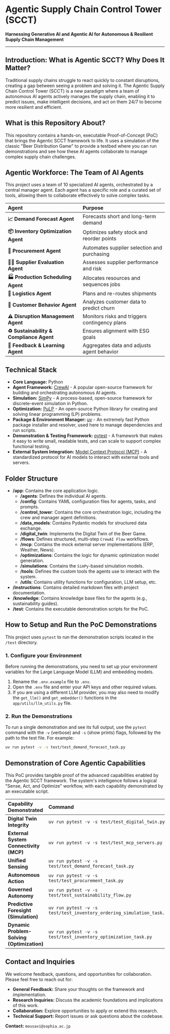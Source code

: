 # Agentic Supply Chain Control Tower (SCCT)
**Harnessing Generative AI and Agentic AI for Autonomous & Resilient Supply Chain Management**

---

## Introduction: What is Agentic SCCT? Why Does It Matter?
Traditional supply chains struggle to react quickly to constant disruptions, creating a gap between seeing a problem and solving it. The Agentic Supply Chain Control Tower (SCCT) is a new paradigm where a team of autonomous AI agents actively manages the supply chain, enabling it to predict issues, make intelligent decisions, and act on them 24/7 to become more resilient and efficient.

## What is this Repository About?
This repository contains a hands-on, executable Proof-of-Concept (PoC) that brings the Agentic SCCT framework to life. It uses a simulation of the classic "Beer Distribution Game" to provide a testbed where you can run demonstrations and see how these AI agents collaborate to manage complex supply chain challenges.

## Agentic Workforce: The Team of AI Agents
This project uses a team of 10 specialized AI agents, orchestrated by a central manager agent. Each agent has a specific role and a curated set of tools, allowing them to collaborate effectively to solve complex tasks.

| Agent | Purpose |
| :--- | :--- |
| **📈 Demand Forecast Agent** | Forecasts short and long-term demand |
| **📦 Inventory Optimization Agent** | Optimizes safety stock and reorder points |
| **🛒 Procurement Agent** | Automates supplier selection and purchasing |
| **🧑‍⚖️ Supplier Evaluation Agent** | Assesses supplier performance and risk |
| **🏭 Production Scheduling Agent** | Allocates resources and sequences jobs |
| **🚚 Logistics Agent** | Plans and re-routes shipments |
| **👥 Customer Behavior Agent** | Analyzes customer data to predict churn |
| **⚠️ Disruption Management Agent** | Monitors risks and triggers contingency plans |
| **♻️ Sustainability & Compliance Agent** | Ensures alignment with ESG goals |
| **🧠 Feedback & Learning Agent** | Aggregates data and adjusts agent behavior |

## Technical Stack
*   **Core Language:** Python
*   **Agent Framework:** [CrewAI](https://github.com/joaomdmoura/crewAI) - A popular open-source framework for building and orchestrating autonomous AI agents.
*   **Simulation:** [SimPy](https://simpy.readthedocs.io/en/latest/) - A process-based, open-source framework for discrete-event simulation in Python.
*   **Optimization:** [PuLP](https://coin-or.github.io/pulp/) - An open-source Python library for creating and solving linear programming (LP) problems.
*   **Package & Environment Manager:** [uv](https://github.com/astral-sh/uv) - An extremely fast Python package installer and resolver, used here to manage dependencies and run scripts.
*   **Demonstration & Testing Framework:** [pytest](https://docs.pytest.org/en/stable/) - A framework that makes it easy to write small, readable tests, and can scale to support complex functional testing.
*   **External System Integration:** [Model Context Protocol (MCP)](https://github.com/the-model-context-protocol/mcp) - A standardized protocol for AI models to interact with external tools and servers.

## Folder Structure
*   **/app**: Contains the core application logic.
    *   **/agents**: Defines the individual AI agents.
    *   **/config**: Contains YAML configuration files for agents, tasks, and prompts.
    *   **/control_tower**: Contains the core orchestration logic, including the crew and manager agent definitions.
    *   **/data_models**: Contains Pydantic models for structured data exchange.
    *   **/digital_twin**: Implements the Digital Twin of the Beer Game.
    *   **/flows**: Defines structured, multi-step `CrewAI Flow` workflows.
    *   **/mcp**: Contains the mock external server implementations (ERP, Weather, News).
    *   **/optimizations**: Contains the logic for dynamic optimization model generation.
    *   **/simulations**: Contains the `SimPy`-based simulation models.
    *   **/tools**: Defines the custom tools the agents use to interact with the system.
    *   **/utils**: Contains utility functions for configuration, LLM setup, etc.
*   **/instructions**: Contains detailed markdown files with project documentation.
*   **/knowledge**: Contains knowledge base files for the agents (e.g., sustainability guides).
*   **/test**: Contains the executable demonstration scripts for the PoC.

## How to Setup and Run the PoC Demonstrations
This project uses `pytest` to run the demonstration scripts located in the `/test` directory.

### 1. Configure your Environment
Before running the demonstrations, you need to set up your environment variables for the Large Language Model (LLM) and embedding models.

1.  Rename the `.env.example` file to `.env`.
2.  Open the `.env` file and enter your API keys and other required values.
3.  If you are using a different LLM provider, you may also need to modify the `get_llm()` and `get_embedder()` functions in the `app/utils/llm_utils.py` file.

### 2. Run the Demonstrations
To run a single demonstration and see its full output, use the `pytest` command with the `-v` (verbose) and `-s` (show prints) flags, followed by the path to the test file. For example:
```bash
uv run pytest -v -s test/test_demand_forecast_task.py
```

## Demonstration of Core Agentic Capabilities
This PoC provides tangible proof of the advanced capabilities enabled by the Agentic SCCT framework. The system's intelligence follows a logical "Sense, Act, and Optimize" workflow, with each capability demonstrated by an executable script.

| Capability Demonstrated | Command |
| :--- | :--- |
| **Digital Twin Integrity** | `uv run pytest -v -s test/test_digital_twin.py` |
| **External System Connectivity (MCP)** | `uv run pytest -v -s test/test_mcp_servers.py` |
| **Unified Sensing** | `uv run pytest -v -s test/test_demand_forecast_task.py` |
| **Autonomous Action** | `uv run pytest -v -s test/test_procurement_task.py` |
| **Governed Autonomy** | `uv run pytest -v -s test/test_sustainability_flow.py` |
| **Predictive Foresight (Simulation)** | `uv run pytest -v -s test/test_inventory_ordering_simulation_task.py` |
| **Dynamic Problem-Solving (Optimization)** | `uv run pytest -v -s test/test_inventory_optimization_task.py` |

## Contact and Inquiries
We welcome feedback, questions, and opportunities for collaboration. Please feel free to reach out for:
*   **General Feedback:** Share your thoughts on the framework and implementation.
*   **Research Inquiries:** Discuss the academic foundations and implications of this work.
*   **Collaboration:** Explore opportunities to apply or extend this research.
*   **Technical Support:** Report issues or ask questions about the codebase.

**Contact:** `mousavi@sophia.ac.jp`